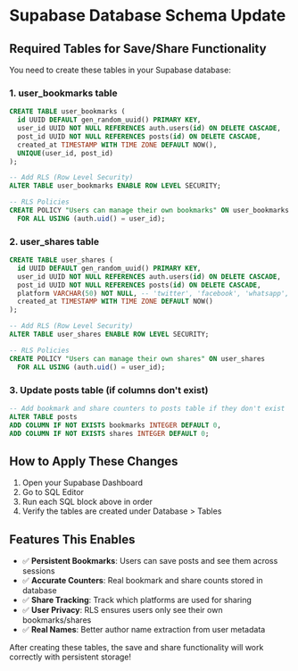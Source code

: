 # Supabase Database Schema Update

## Required Tables for Save/Share Functionality

You need to create these tables in your Supabase database:

### 1. user_bookmarks table
```sql
CREATE TABLE user_bookmarks (
  id UUID DEFAULT gen_random_uuid() PRIMARY KEY,
  user_id UUID NOT NULL REFERENCES auth.users(id) ON DELETE CASCADE,
  post_id UUID NOT NULL REFERENCES posts(id) ON DELETE CASCADE,
  created_at TIMESTAMP WITH TIME ZONE DEFAULT NOW(),
  UNIQUE(user_id, post_id)
);

-- Add RLS (Row Level Security)
ALTER TABLE user_bookmarks ENABLE ROW LEVEL SECURITY;

-- RLS Policies
CREATE POLICY "Users can manage their own bookmarks" ON user_bookmarks
  FOR ALL USING (auth.uid() = user_id);
```

### 2. user_shares table
```sql
CREATE TABLE user_shares (
  id UUID DEFAULT gen_random_uuid() PRIMARY KEY,
  user_id UUID NOT NULL REFERENCES auth.users(id) ON DELETE CASCADE,
  post_id UUID NOT NULL REFERENCES posts(id) ON DELETE CASCADE,
  platform VARCHAR(50) NOT NULL, -- 'twitter', 'facebook', 'whatsapp', 'instagram', 'copy'
  created_at TIMESTAMP WITH TIME ZONE DEFAULT NOW()
);

-- Add RLS (Row Level Security)
ALTER TABLE user_shares ENABLE ROW LEVEL SECURITY;

-- RLS Policies
CREATE POLICY "Users can manage their own shares" ON user_shares
  FOR ALL USING (auth.uid() = user_id);
```

### 3. Update posts table (if columns don't exist)
```sql
-- Add bookmark and share counters to posts table if they don't exist
ALTER TABLE posts 
ADD COLUMN IF NOT EXISTS bookmarks INTEGER DEFAULT 0,
ADD COLUMN IF NOT EXISTS shares INTEGER DEFAULT 0;
```

## How to Apply These Changes

1. Open your Supabase Dashboard
2. Go to SQL Editor
3. Run each SQL block above in order
4. Verify the tables are created under Database > Tables

## Features This Enables

- ✅ **Persistent Bookmarks**: Users can save posts and see them across sessions
- ✅ **Accurate Counters**: Real bookmark and share counts stored in database
- ✅ **Share Tracking**: Track which platforms are used for sharing
- ✅ **User Privacy**: RLS ensures users only see their own bookmarks/shares
- ✅ **Real Names**: Better author name extraction from user metadata

After creating these tables, the save and share functionality will work correctly with persistent storage!
